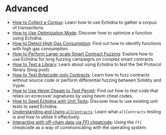 # Advanced

- [How to Collect a Corpus](./collecting-a-corpus.md): Learn how to use Echidna to gather a corpus of transactions.
- [How to Use Optimization Mode](./optimization_mode.md): Discover how to optimize a function using Echidna.
- [How to Detect High Gas Consumption](./finding-transactions-with-high-gas-consumption.md): Find out how to identify functions with high gas consumption.
- [How to Perform Large-scale Smart Contract Fuzzing](./smart-contract-fuzzing-at-scale.md): Explore how to use Echidna for long fuzzing campaigns on complex smart contracts.
- [How to Test a Library](https://blog.trailofbits.com/2020/08/17/using-echidna-to-test-a-smart-contract-library/): Learn about using Echidna to test the Set Protocol library (blog post).
- [How to Test Bytecode-only Contracts](./testing-bytecode.md): Learn how to fuzz contracts without source code or perform differential fuzzing between Solidity and Vyper.
- [How to Use Hevm Cheats to Test Permit](./hevm-cheats-to-test-permit.md): Find out how to test code that relies on ecrecover signatures by using hevm cheat codes.
- [How to Seed Echidna with Unit Tests](./end-to-end-testing.md): Discover how to use existing unit tests to seed Echidna.
- [Understanding and Using `allContracts`](./using-all-contracts.md): Learn what `allContracts` testing is and how to utilize it effectively.
- [Interacting with off-chain data via FFI cheatcode](./interacting-with-offchain-data-via-ffi.md): Using the `ffi` cheatcode as a way of communicating with the operating system.